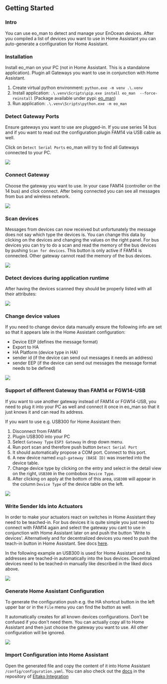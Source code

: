## Getting Started

### Intro
You can use eo_man to detect and manage your EnOcean devices. After you compiled a list of devices you want to use in Home Assistant you can auto-generate a configuration for Home Assistant. 

### Installation
Install eo_man on your PC (not in Home Assistant. This is a standalone application). Plugin all Gateways you want to use in conjunction with Home Assistant.

1. Create virtual python environment: `python.exe -m venv .\.venv`
2. Install application: `.\.venv\Scripts\pip.exe install eo_man  --force-reinstall` (Package available under pypi: [eo_man](https://pypi.org/project/eo-man/))
3. Run application: `.\.venv\Scripts\python.exe -m eo_man`

### Detect Gateway Ports
Ensure gateways you want to use are plugged-in. If you use series 14 bus and if you want to read out the configuration plugin FAM14 via USB cable as well.

Click on `Detect Serial Ports` eo_man will try to find all Gateways connected to your PC. 

<img src="./eo_man_detect_ports.png" />

### Connect Gateway
Choose the gateway you want to use. In your case FAM14 (controller on the 14 bus) and click connect. 
After being connected you can see all messages from bus and wireless network.

<img src="./eo_man_connect.png" />

### Scan devices
Messages from devices can now received but unfortunately the message does not say which type the devices is. 
You can change this data by clicking on the devices and changing the values on the right panel. 
For bus devices you can try to do a scan and read the memory of the bus devices by pushing `Scan for devices`. This button is only active if FAM14 is connected. Other gateway cannot read the memory of the bus devices.

<img src="./eo_man_connected.png" />

### Detect devices during application runtime

After having the devices scanned they should be properly listed with all their attributes:

<img src="./eo_man_device_scan.png" />

### Change device values
If you need to change device data manually ensure the following info are set so that it appears late in the Home Assistant configuration:
* Device EEP (defines the message format)
* Export to HA
* HA Platform (device type in HA)
* sender id     (if the device can send out messages it needs an address)
* sender EEP    (if the device can send out messages the message format needs to be defined)

<img src="./eo_man_device_data.png" />


### Support of different Gateway than FAM14 or FGW14-USB
If you want to use another gateway instead of FAM14 or FGW14-USB, you need to plug it into your PC as well and connect it once in eo_man so that it just knows it and can read its address.

If you want to use e.g. USB300 for Home Assistant then:
1. Disconnect from FAM14
2. Plugin USB300 into your PC
3. Select `Gateway Type` `ESP3 Gateway` in drop down menu.
4. Run port scan and therefore push button `Detect Serial Port`
5. It should automatically propose a COM port. Connect to this port. 
6. A new device named `esp3-gateway (BASE ID)` was inserted into the device table.
7. Change device type by clicking on the entry and select in the detail view on the right, `USB300`  in the combobox `Device Type`. 
8. After clicking on apply at the bottom of this area, `USB300` will appear in the column `Device Type` of the device table on the left.

<img src="./eo_man_connect.png" />

### Write Sender Ids into Actuators
In order to make your actuators react on switches in Home Assistant they need to be teached-in. For bus devices it is quite simple you just need to connect with FAM14 again and select the gateway you cant to use in conjunction with Home Assistant later on and push the button 'Write to devices'.
Alternatively and for decentralized devices you need to push the teach-in button in Home Assistant. See docs [here](https://github.com/grimmpp/home-assistant-eltako/tree/main/docs/teach_in_buttons).

In the following example an USB300 is used for Home Assistant and its addresses are teached-in automatically into the bus devices. Decentralized devices need to be teached-in manually like described in the liked docs above. 

<img src="./eo_man_write_to_devices.png" />

### Generate Home Assistant Configuration
To generate the configuration push e.g. the HA shortcut button in the left upper bar or in the `File` menu you can find the button as well.

It automatically creates for all known devices configurations. Don't be confused if you don't need them. You can actually copy all to Home Assistant and then just choose the gateway you want to use. All other configuration will be ignored. 

<img src="./eo_man_HA_button.png" />


### Import Configuration into Home Assistant

Open the generated file and copy the content of it into Home Assistant ``/config/configuration.yaml``.
You can also check out the [docs](https://github.com/grimmpp/home-assistant-eltako/blob/main/docs/update_home_assistant_configuration.md) in the repository of [Eltako Integration](https://github.com/grimmpp/home-assistant-eltako)